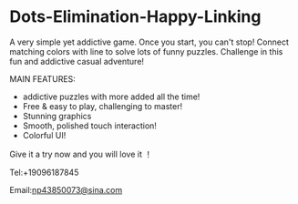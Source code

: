 # Dots-Elimination-Happy-Linking

A very simple yet addictive game. Once you start, you can't stop!
Connect matching colors with line to solve lots of funny puzzles.
Challenge in this fun and addictive casual adventure!

MAIN FEATURES:

- addictive puzzles with more added all the time!
- Free & easy to play, challenging to master!
- Stunning graphics
- Smooth, polished touch interaction!
- Colorful UI!

Give it a try now and you will love it ！

Tel:+19096187845

Email:np43850073@sina.com
